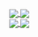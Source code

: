 
<a href="https://github.com/kevinjf97">
  <img align="center" src="https://github-readme-stats.vercel.app/api?username=kevinjf97&count_private=true&show_icons=true&theme=radical" />
</a>
<a href="https://github.com/kevinjf97">
  <img align="center" src="https://github-readme-stats.vercel.app/api/top-langs/?username=kevinjf97&layout=compact&theme=radical" />
</a>
<br>
<a href="https://github.com/kevinjf97">
  <img align="center" src="https://github-readme-stats.vercel.app/api/pin/?username=kevinjf97&repo=reseniando&theme=radical" />
</a>
<a href="https://github.com/kevinjf97">
  <img align="center" src="https://github-readme-stats.vercel.app/api/wakatime?username=kevinjf97&layout=compact&theme=radical" />
</a>
